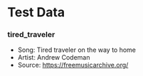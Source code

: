 # Test Data

### tired_traveler

* Song: Tired traveler on the way to home
* Artist: Andrew Codeman
* Source: https://freemusicarchive.org/
